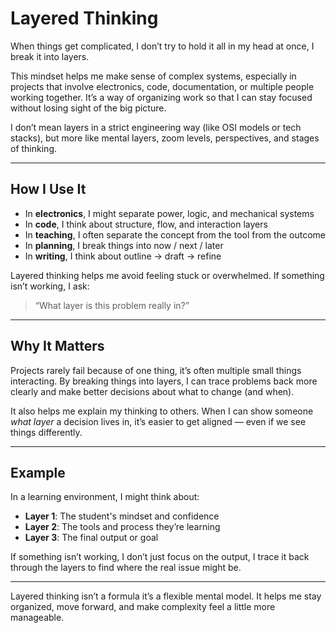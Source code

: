 # Layered Thinking

When things get complicated, I don’t try to hold it all in my head at once, I break it into layers.

This mindset helps me make sense of complex systems, especially in projects that involve electronics, code, documentation, or multiple people working together. It’s a way of organizing work so that I can stay focused without losing sight of the big picture.

I don’t mean layers in a strict engineering way (like OSI models or tech stacks), but more like mental layers, zoom levels, perspectives, and stages of thinking.

---

## How I Use It

- In **electronics**, I might separate power, logic, and mechanical systems  
- In **code**, I think about structure, flow, and interaction layers  
- In **teaching**, I often separate the concept from the tool from the outcome  
- In **planning**, I break things into now / next / later  
- In **writing**, I think about outline → draft → refine  

Layered thinking helps me avoid feeling stuck or overwhelmed. If something isn’t working, I ask:  
> “What layer is this problem really in?”

---

## Why It Matters

Projects rarely fail because of one thing, it’s often multiple small things interacting. By breaking things into layers, I can trace problems back more clearly and make better decisions about what to change (and when).

It also helps me explain my thinking to others. When I can show someone *what layer* a decision lives in, it’s easier to get aligned — even if we see things differently.

---

## Example

In a learning environment, I might think about:

- **Layer 1**: The student's mindset and confidence  
- **Layer 2**: The tools and process they’re learning  
- **Layer 3**: The final output or goal  

If something isn’t working, I don’t just focus on the output, I trace it back through the layers to find where the real issue might be.

---

Layered thinking isn’t a formula it’s a flexible mental model. It helps me stay organized, move forward, and make complexity feel a little more manageable.
